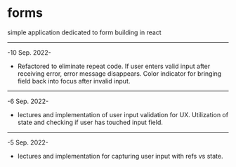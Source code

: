 # forms

simple application dedicated to form building in react

---

-10 Sep. 2022-

- Refactored to eliminate repeat code. If user enters valid input after receiving error, error message disappears. Color indicator for bringing field back into focus after invalid input.

---

-6 Sep. 2022-

- lectures and implementation of user input validation for UX. Utilization of state and checking if user has touched input field.

---

-5 Sep. 2022-

- lectures and implementation for capturing user input with refs vs state.
